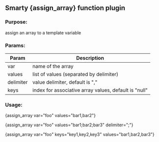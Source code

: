 ## Smarty {assign_array} function plugin

### Purpose:
assign an array to a template variable

### Params:
Param | Description
--- | ---
var | name of the array
values | list of values (separated by delimiter)
delimiter | value delimiter, default is ","
keys | index for associative array values, default is "null"

### Usage:
{assign_array var="foo" values="bar1,bar2"}

{assign_array var="foo" values="bar1;bar2;bar3" delimiter=";"}

{assign_array var="foo" keys="key1,key2,key3" values="bar1,bar2,bar3"}
